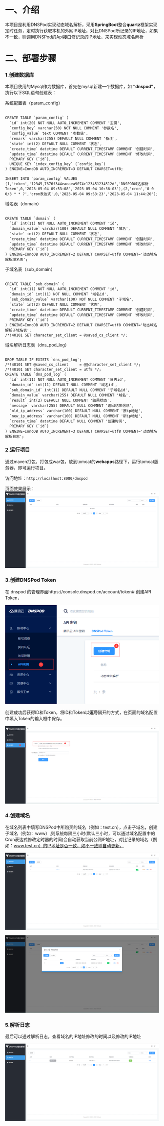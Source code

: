 # 一、介绍
本项目是利用DNSPod实现动态域名解析，采用**SpringBoot**整合**quartz**框架实现定时任务，定时执行获取本机的外网IP地址，对比DNSPod所记录的IP地址，如果不一致，则调用DNSPod的Api接口修记录的IP地址，来实现动态域名解析

# 二、部署步骤
### 1.创建数据库
本项目使用的Mysql作为数据库，首先在mysql新建一个数据库，如 **“dnspod”**，执行以下SQL语句创建表：

系统配置表（param_config）
``` mysql

CREATE TABLE `param_config` (
  `id` int(20) NOT NULL AUTO_INCREMENT COMMENT '主键',
  `config_key` varchar(50) NOT NULL COMMENT '参数名',
  `config_value` text COMMENT '参数值',
  `remark` varchar(255) DEFAULT NULL COMMENT '备注',
  `state` int(2) DEFAULT NULL COMMENT '状态',
  `create_time` datetime DEFAULT CURRENT_TIMESTAMP COMMENT '创建时间',
  `update_time` datetime DEFAULT CURRENT_TIMESTAMP COMMENT '修改时间',
  PRIMARY KEY (`id`),
  UNIQUE KEY `index_config_key` (`config_key`)
) ENGINE=InnoDB AUTO_INCREMENT=3 DEFAULT CHARSET=utf8;

INSERT INTO `param_config` VALUES (1,'token','12345,7676f344eaeaea9074c123451234512d','DNSPOD域名解析Token',0,'2023-05-04 09:53:08','2023-05-04 10:36:03'),(2,'cron','0 0 0/3 * * ?','cron表达式',0,'2023-05-04 09:53:23','2023-05-04 11:44:20');

```

域名表（domain）
``` mysql

CREATE TABLE `domain` (
  `id` int(11) NOT NULL AUTO_INCREMENT COMMENT 'id',
  `domain_value` varchar(100) DEFAULT NULL COMMENT '域名',
  `state` int(2) DEFAULT NULL COMMENT '状态',
  `create_time` datetime DEFAULT CURRENT_TIMESTAMP COMMENT '创建时间',
  `update_time` datetime DEFAULT CURRENT_TIMESTAMP COMMENT '修改时间',
  PRIMARY KEY (`id`)
) ENGINE=InnoDB AUTO_INCREMENT=2 DEFAULT CHARSET=utf8 COMMENT='动态域名解析域名表';

```

子域名表（sub_domain）
``` mysql

CREATE TABLE `sub_domain` (
  `id` int(11) NOT NULL AUTO_INCREMENT COMMENT 'id',
  `domain_id` int(11) NOT NULL COMMENT '域名id',
  `sub_domain_value` varchar(100) NOT NULL COMMENT '子域名',
  `state` int(2) DEFAULT NULL COMMENT '状态',
  `create_time` datetime DEFAULT CURRENT_TIMESTAMP COMMENT '创建时间',
  `update_time` datetime DEFAULT CURRENT_TIMESTAMP COMMENT '修改时间',
  PRIMARY KEY (`id`)
) ENGINE=InnoDB AUTO_INCREMENT=2 DEFAULT CHARSET=utf8 COMMENT='动态域名解析子域名表';
/*!40101 SET character_set_client = @saved_cs_client */;

```

域名解析日志表（dns_pod_log）
``` mysql

DROP TABLE IF EXISTS `dns_pod_log`;
/*!40101 SET @saved_cs_client     = @@character_set_client */;
/*!40101 SET character_set_client = utf8 */;
CREATE TABLE `dns_pod_log` (
  `id` int(11) NOT NULL AUTO_INCREMENT COMMENT '日志id',
  `domain_id` int(11) DEFAULT NULL COMMENT '域名id',
  `sub_domain_id` int(11) DEFAULT NULL COMMENT '子域名id',
  `domain_value` varchar(255) DEFAULT NULL COMMENT '域名',
  `result` int(2) DEFAULT NULL COMMENT '结果状态',
  `message` varchar(255) DEFAULT NULL COMMENT '返回结果信息',
  `old_ip_address` varchar(100) DEFAULT NULL COMMENT '原ip地址',
  `new_ip_address` varchar(100) DEFAULT NULL COMMENT '新ip地址',
  `create_time` datetime DEFAULT NULL COMMENT '创建时间',
  PRIMARY KEY (`id`)
) ENGINE=InnoDB AUTO_INCREMENT=3 DEFAULT CHARSET=utf8 COMMENT='动态域名解析日志';

```

### 2.运行项目
通过maven打包，打包成war包，放到tomcat的**webapps**路径下，运行tomcat服务器，即可运行项目。

访问地址：`http://localhost:8080/dnspod`

页面效果展示：
![](https://raw.githubusercontent.com/wei-xuan-4919/DNSPod/master/images/index.png)

### 3.创建DNSPod Token 
在 dnspod 的管理界面https://console.dnspod.cn/account/token#  创建API Token，

![](https://raw.githubusercontent.com/wei-xuan-4919/DNSPod/master/images/%E7%94%B3%E8%AF%B7token.png)

创建成功后获得ID和Token，将ID和Token以**逗号**隔开的方式，在页面的域名配置中填入Token的输入框中保存。

![](https://raw.githubusercontent.com/wei-xuan-4919/DNSPod/master/images/%E4%BF%9D%E5%AD%98Token%E9%85%8D%E7%BD%AE.png)

### 4.创建域名
在域名列表中填写DNSPod中所购买的域名（例如：test.cn），点击子域名，创建子域名（例如：www）,则系统每隔三小时(默认三小时，可以通过域名配置中的Cron表达式修改定时器的时间)会自动获取当前公网IP地址，对比记录的域名（例如：www.test.cn）的IP地址是否一致，如不一致则自动更新。

![](https://raw.githubusercontent.com/wei-xuan-4919/DNSPod/master/images/domain.png)

![](https://raw.githubusercontent.com/wei-xuan-4919/DNSPod/master/images/sub_domain.png)

### 5.解析日志
最后可以通过解析日志，查看域名的IP地址修改的时间以及修改的IP地址

![](https://raw.githubusercontent.com/wei-xuan-4919/DNSPod/master/images/log.png)

